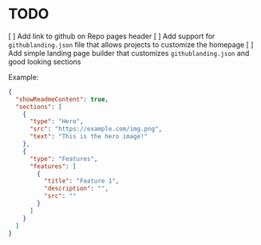 # TODO

[ ] Add link to github on Repo pages header
[ ] Add support for `githublanding.json` file that allows projects to customize the homepage
[ ] Add simple landing page builder that customizes `githublanding.json` and good looking sections

Example:

```json
{
  "showReadmeContent": true,
  "sections": [
    {
      "type": "Hero",
      "src": "https://example.com/img.png",
      "text": "This is the hero image!"
    },
    {
      "type": "Features",
      "features": [
        {
          "title": "Feature 1",
          "description": "",
          "src": ""
        }
      ]
    }
  ]
}
```
